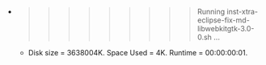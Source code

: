 * >>>>>>>>> Running inst-xtra-eclipse-fix-md-libwebkitgtk-3.0-0.sh ...
  * Disk size = 3638004K. Space Used = 4K. Runtime = 00:00:00:01.
